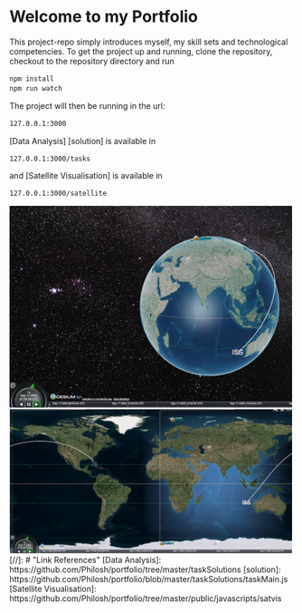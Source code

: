 # Welcome to my Portfolio

This project-repo simply introduces myself, my skill sets and technological competencies. To get the project up and running, clone the repository, checkout to the repository directory and run

```sh
npm install
npm run watch
```

The project will then be running in the url:

```sh
127.0.0.1:3000
```

[Data Analysis] [solution] is available in

```sh
127.0.0.1:3000/tasks
```

and [Satellite Visualisation] is available in

```sh
127.0.0.1:3000/satellite
```
<img src="https://github.com/Philosh/portfolio/blob/master/public/resume/assets/img/portfolio/portfolio1-details-1.jpg?raw=true" alt="drawing" width="500"/>
<img src="https://github.com/Philosh/portfolio/blob/master/public/resume/assets/img/portfolio/portfolio1-details-3.jpg?raw=true" alt="drawing" width="500"/>
[//]: # "Link References"
[Data Analysis]: https://github.com/Philosh/portfolio/tree/master/taskSolutions
[solution]: https://github.com/Philosh/portfolio/blob/master/taskSolutions/taskMain.js
[Satellite Visualisation]: https://github.com/Philosh/portfolio/tree/master/public/javascripts/satvis
